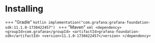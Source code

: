 # Installing

=== "Gradle"
    ```kotlin
    implementation("com.grafana:grafana-foundation-sdk:11.1.0-1730422457")
    ```
=== "Maven"
    ```xml
    <dependency>
        <groupId>com.grafana</groupId>
        <artifactId>grafana-foundation-sdk</artifactId>
        <version>11.1.0-1730422457</version>
    </dependency>
    ```
